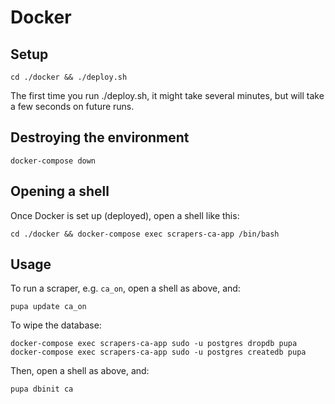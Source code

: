 # Docker

## Setup

    cd ./docker && ./deploy.sh

The first time you run ./deploy.sh, it might take several minutes, but will take a few seconds on future runs.

## Destroying the environment

    docker-compose down

## Opening a shell

Once Docker is set up (deployed), open a shell like this:

    cd ./docker && docker-compose exec scrapers-ca-app /bin/bash

## Usage

To run a scraper, e.g. `ca_on`, open a shell as above, and:

    pupa update ca_on

To wipe the database:

    docker-compose exec scrapers-ca-app sudo -u postgres dropdb pupa
    docker-compose exec scrapers-ca-app sudo -u postgres createdb pupa

Then, open a shell as above, and:

    pupa dbinit ca
